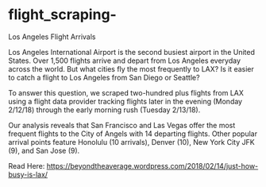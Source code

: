 # flight_scraping-
Los Angeles Flight Arrivals 

Los Angeles International Airport is the second busiest airport in the United States. Over 1,500 flights arrive and depart from Los Angeles everyday across the world. But what cities fly the most frequently to LAX? Is it easier to catch a flight to Los Angeles from San Diego or Seattle? 

To answer this question, we scraped two-hundred plus flights from LAX using a flight data provider tracking flights later in the evening (Monday 2/12/18) through the early morning rush (Tuesday 2/13/18). 

Our analysis reveals that San Francisco and Las Vegas offer the most frequent flights to the City of Angels with 14 departing flights. Other popular arrival points feature Honolulu (10 arrivals), Denver (10), New York City JFK (9), and San Jose (9).

Read Here: https://beyondtheaverage.wordpress.com/2018/02/14/just-how-busy-is-lax/
